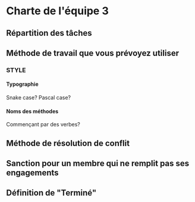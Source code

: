 # Charte de l'équipe 3

## Répartition des tâches

## Méthode de travail que vous prévoyez utiliser

### STYLE

#### Typographie
Snake case? Pascal case?

#### Noms des méthodes
Commençant par des verbes?

## Méthode de résolution de conflit

## Sanction pour un membre qui ne remplit pas ses engagements

## Définition de "Terminé"
